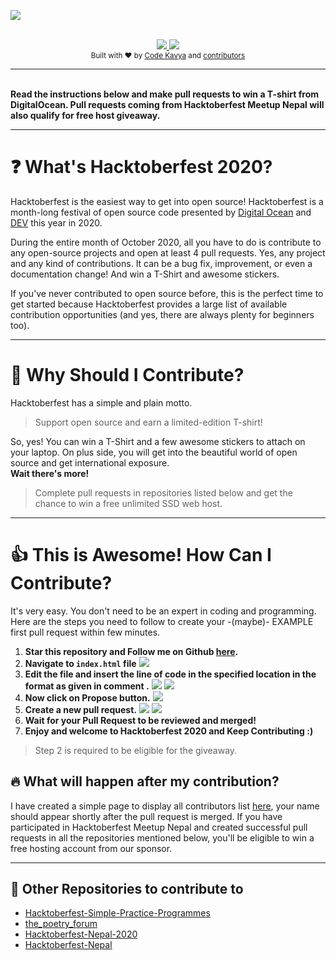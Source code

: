 ![](https://raw.githubusercontent.com/Parajulibkrm/Hacktoberfest-Nepal/master/Images/hacktoberfestMeetupNepal.png)

<br/>

<div align="center">
    <a href="https://hacktoberfest.digitalocean.com/">
            <img src="https://img.shields.io/badge/Hacktoberfest%202020-Win%20a%20T--Shirt-critical"></img>
</a>
    <a href="https://github.com/Parajulibkrm/Hacktoberfest-Nepal/fork">
            <img src="https://img.shields.io/badge/PRs-welcome-brightgreen.svg"></img>
        </a>   
    
</div>

<div align="center">
  <sub>Built with ❤︎ by
  <a href="https://twitter.com/Codekavya">Code Kavya</a> and
  <a href="https://github.com/arjunadhikary/Hacktoberfest/graphs/contributors">
    contributors
  </a>
</div>
  
***  
  
<br> 
<b>Read the instructions below and make pull requests to win a T-shirt from DigitalOcean. Pull requests coming from Hacktoberfest Meetup Nepal will also qualify for free host giveaway. 
        </b></p></div>

---

# ❓ What's Hacktoberfest 2020?

Hacktoberfest is the easiest way to get into open source! Hacktoberfest is a month-long festival of open source code presented by [Digital Ocean](https://www.digitalocean.com/) and [DEV](https://www.dev.to/) this year in 2020.

During the entire month of October 2020, all you have to do is contribute to any open-source projects and open at least 4 pull requests. Yes, any project and any kind of contributions. It can be a bug fix, improvement, or even a documentation change! And win a T-Shirt and awesome stickers.

If you’ve never contributed to open source before, this is the perfect time to get started because Hacktoberfest provides a large list of available contribution opportunities (and yes, there are always plenty for beginners too).

---

# 👕 Why Should I Contribute?

Hacktoberfest has a simple and plain motto.

> Support open source and earn a limited-edition T-shirt!

So, yes! You can win a T-Shirt and a few awesome stickers to attach on your laptop. On plus side, you will get into the beautiful world of open source and get international exposure.  
**Wait there's more!**

> Complete pull requests in repositories listed below and get the chance to win a free unlimited SSD web host.

---

# 👍 This is Awesome! How Can I Contribute?

It's very easy. You don't need to be an expert in coding and programming. Here are the steps you need to follow to create your -(maybe)- EXAMPLE first pull request within few minutes.

1. **Star this repository and Follow me on Github [here](https://github.com/arjunadhikary/).**
2. **Navigate to `index.html` file**
   ![](resources/1.png)
3. **Edit the file and insert the line of code in the specified location in the format as given in comment .**
   ![](resources/2.png)
   ![](resources/3.png)
4. **Now click on Propose button.**
   ![](resources/4.png)
5. **Create a new pull request.**
   ![](resources/5.png)
   ![](resources/6.png)
6. **Wait for your Pull Request to be reviewed and merged!**
7. **Enjoy and welcome to Hacktoberfest 2020 and Keep Contributing :)**

> Step 2 is required to be eligible for the giveaway.

## 🔥 What will happen after my contribution?

I have created a simple page to display all contributors list [here](https://arjunadhikary.github.io/Hacktoberfest/), your name should appear shortly after the pull request is merged.
If you have participated in Hacktoberfest Meetup Nepal and created successful pull requests in all the repositories mentioned below, you'll be eligible to win a free hosting account from our sponsor.

---

## 🤗 Other Repositories to contribute to

- [Hacktoberfest-Simple-Practice-Programmes](https://github.com/bigyanic/Hacktoberfest-Simple-Practice-Programmes)
- [the_poetry_forum](https://github.com/Sandesh-Sharma/the_poetry_forum)
- [Hacktoberfest-Nepal-2020](https://github.com/Saugat-Adhikari/Hacktoberfest-Nepal-2020)
- [Hacktoberfest-Nepal](https://github.com/Parajulibkrm/Hacktoberfest-Nepal)
